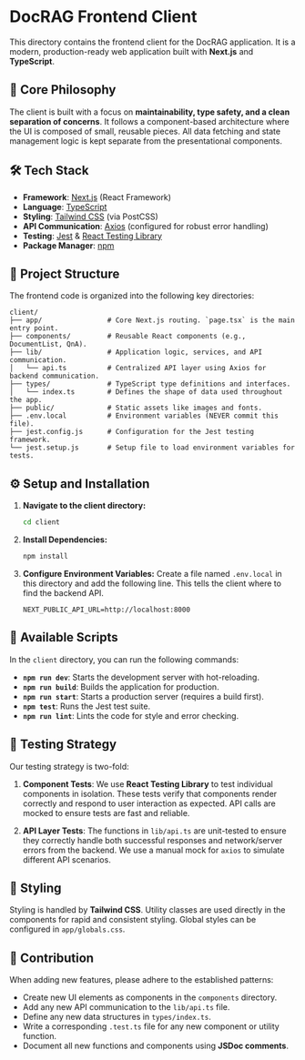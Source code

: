 # DocRAG Frontend Client

This directory contains the frontend client for the DocRAG application. It is a modern, production-ready web application built with **Next.js** and **TypeScript**.

## 🚀 Core Philosophy

The client is built with a focus on **maintainability, type safety, and a clean separation of concerns**. It follows a component-based architecture where the UI is composed of small, reusable pieces. All data fetching and state management logic is kept separate from the presentational components.

## 🛠️ Tech Stack

- **Framework**: [Next.js](https://nextjs.org/) (React Framework)
- **Language**: [TypeScript](https://www.typescriptlang.org/)
- **Styling**: [Tailwind CSS](https://tailwindcss.com/) (via PostCSS)
- **API Communication**: [Axios](https://axios-http.com/) (configured for robust error handling)
- **Testing**: [Jest](https://jestjs.io/) & [React Testing Library](https://testing-library.com/docs/react-testing-library/intro/)
- **Package Manager**: [npm](https://www.npmjs.com/)

## 📂 Project Structure

The frontend code is organized into the following key directories:

```
client/
├── app/                # Core Next.js routing. `page.tsx` is the main entry point.
├── components/         # Reusable React components (e.g., DocumentList, QnA).
├── lib/                # Application logic, services, and API communication.
│   └── api.ts          # Centralized API layer using Axios for backend communication.
├── types/              # TypeScript type definitions and interfaces.
│   └── index.ts        # Defines the shape of data used throughout the app.
├── public/             # Static assets like images and fonts.
├── .env.local          # Environment variables (NEVER commit this file).
├── jest.config.js      # Configuration for the Jest testing framework.
└── jest.setup.js       # Setup file to load environment variables for tests.
```

## ⚙️ Setup and Installation

1.  **Navigate to the client directory:**
    ```bash
    cd client
    ```

2.  **Install Dependencies:**
    ```bash
    npm install
    ```

3.  **Configure Environment Variables:**
    Create a file named `.env.local` in this directory and add the following line. This tells the client where to find the backend API.
    ```
    NEXT_PUBLIC_API_URL=http://localhost:8000
    ```

## 📜 Available Scripts

In the `client` directory, you can run the following commands:

- **`npm run dev`**: Starts the development server with hot-reloading.
- **`npm run build`**: Builds the application for production.
- **`npm run start`**: Starts a production server (requires a build first).
- **`npm test`**: Runs the Jest test suite.
- **`npm run lint`**: Lints the code for style and error checking.

## 🧪 Testing Strategy

Our testing strategy is two-fold:

1.  **Component Tests**: We use **React Testing Library** to test individual components in isolation. These tests verify that components render correctly and respond to user interaction as expected. API calls are mocked to ensure tests are fast and reliable.

2.  **API Layer Tests**: The functions in `lib/api.ts` are unit-tested to ensure they correctly handle both successful responses and network/server errors from the backend. We use a manual mock for `axios` to simulate different API scenarios.

## 🎨 Styling

Styling is handled by **Tailwind CSS**. Utility classes are used directly in the components for rapid and consistent styling. Global styles can be configured in `app/globals.css`.

## 🤝 Contribution

When adding new features, please adhere to the established patterns:

-   Create new UI elements as components in the `components` directory.
-   Add any new API communication to the `lib/api.ts` file.
-   Define any new data structures in `types/index.ts`.
-   Write a corresponding `.test.ts` file for any new component or utility function.
-   Document all new functions and components using **JSDoc comments**.
